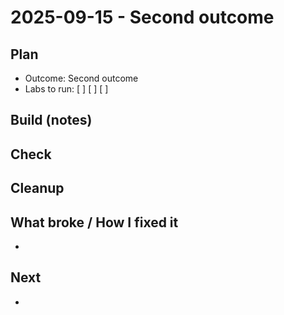 # 2025-09-15 - Second outcome

## Plan

- Outcome: Second outcome
- Labs to run: [ ] [ ] [ ]

## Build (notes)

## Check

## Cleanup

## What broke / How I fixed it

-

## Next

-

